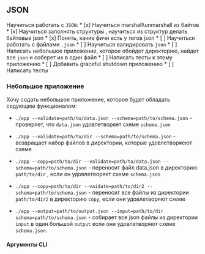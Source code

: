 ## JSON

Научиться работать с ```JSON```:
    * [x] Научиться marshall\unmarshall из байтов
    * [x] Научиться заполнять структуры , научиться из структур делать байтовые json
    * [x] Понять, какие фичи есть у тегов json
    * [ ] Научиться работать с файлами ```.json```
    * [ ] Научиться валидировать ```json```
    * [ ] Написать небольшое приложение, которое обойдет директорию, найдет все ```json``` и соберет их в один файл
    * [ ] Написать тесты к этому приложению
    * [ ] Добавить graceful shutdown приложению
    * [ ] Написать тесты

### Небольшое приложение
Хочу содать небольшое приложение, которое будет обладать седующим функционалом:
* ```./app --validate=path/to/data.json --schema=path/to/schema.json``` - проверяет, что ```data.json``` удовлетворяет схеме ```schema.json```

* ```./app --validate=path/to/dir --schema=path/to/schema.json``` - возвращает набор файлов в директории, которые удовлетворяеют схеме
* ```./app --copy=path/to/dir --validate=path/to/data.json --schema=path/to/schema.json``` - переносит файл data.json в директорию ```path/to/dir``` , если он удовлетворяет схеме  ```schema.json```

* ```./app --copy=path/to/dir --vaidate=path/to/dir2 --schema=path/to/schema.json``` - переносит все файлы из директории ```path/to/dir2``` в директорию ```copy```, если они удовлетворяют схеме
* ```./app --output=path/to/output.json --input=path/to/dir schema=path/to/schema.json``` - собирает все json файлы из директории ```input``` в один большой ```output``` если они удовлетворяют схеме ```schema.json```.

#### Аргументы CLI
